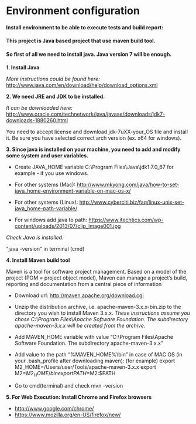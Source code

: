 # Environment configuration
#### Install environment to be able to execute tests and build report:  
#### This project is Java based project that use maven build tool.
#### So first of all we need to install java. Java version 7 will be enough.

**1. Install Java**

*More instructions could be found here:*
http://www.java.com/en/download/help/download_options.xml

**2. We need JRE and JDK to be installed.**

*It can be downloaded here:*
http://www.oracle.com/technetwork/java/javase/downloads/jdk7-downloads-1880260.html

You need to accept license and download jdk-7uXX-your_OS file and install it. 
Be sure you have selected correct arch version (ex. x64 for windows).


**3. Since java is installed on your machine, you need to add and modify some system and user variables.**

- Create JAVA_HOME variable C:\Program Files\Java\jdk1.7.0_67 for example - if you use windows.

- For other systems (Mac): http://www.mkyong.com/java/how-to-set-java_home-environment-variable-on-mac-os-x/

- For other systems (Linux): http://www.cyberciti.biz/faq/linux-unix-set-java_home-path-variable/

- For windows add java to path: https://www.itechtics.com/wp-content/uploads/2013/07/clip_image001.jpg

*Check Java is installed:*

"java -version" in terminal (cmd)

**4. Install Maven build tool**

Maven is a tool for software project management.
Based on a model of the project (POM = project object model), Maven can manage a project’s build, reporting and documentation from a central piece of information

- Download url:  http://maven.apache.org/download.cgi
- Unzip the distribution archive, i.e. apache-maven-3.x.x-bin.zip to the directory you wish to install Maven 3.x.x.
*These instructions assume you chose C:\Program Files\Apache Software Foundation. The subdirectory 
 apache-maven-3.x.x will be created from the archive.*

- Add MAVEN_HOME variable with value “C:\Program Files\Apache Software Foundation. The subdirectory apache-maven-3.x.x”

- Add value to the path “%MAVEN_HOME%\bin”
        in case of MAC OS (in your .bash_profile after downloading maven):
        (for example)
        export M2_HOME=/Users/user/Tools/apache-maven-3.x.x
        export M2=$M2_HOME/bin
        export PATH=$M2:$PATH

- Go to cmd(terminal) and check mvn -version


**5. For Web Execution: Install Chrome and Firefox browsers**
- http://www.google.com/chrome/
- https://www.mozilla.org/en-US/firefox/new/